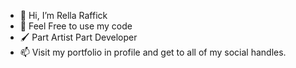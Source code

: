 - 👋 Hi, I’m Rella Raffick
- 👀 Feel Free to use my code 
- 🖌 Part Artist Part Developer
- 📫 Visit my portfolio in profile and get to all of my social handles.

<!---
rella-raffick/rella-raffick is a ✨ special ✨ repository because its `README.md` (this file) appears on your GitHub profile.
You can click the Preview link to take a look at your changes.
--->
